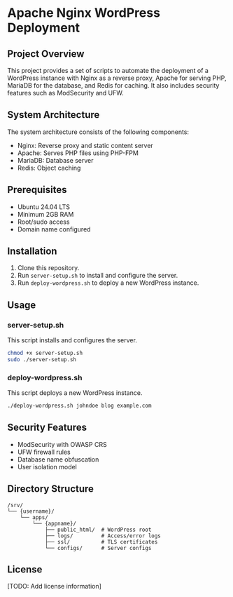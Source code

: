# Apache Nginx WordPress Deployment

## Project Overview

This project provides a set of scripts to automate the deployment of a WordPress instance with Nginx as a reverse proxy, Apache for serving PHP, MariaDB for the database, and Redis for caching. It also includes security features such as ModSecurity and UFW.

## System Architecture

The system architecture consists of the following components:

*   Nginx: Reverse proxy and static content server
*   Apache: Serves PHP files using PHP-FPM
*   MariaDB: Database server
*   Redis: Object caching

## Prerequisites

*   Ubuntu 24.04 LTS
*   Minimum 2GB RAM
*   Root/sudo access
*   Domain name configured

## Installation

1.  Clone this repository.
2.  Run `server-setup.sh` to install and configure the server.
3.  Run `deploy-wordpress.sh` to deploy a new WordPress instance.

## Usage

### server-setup.sh

This script installs and configures the server.

```bash
chmod +x server-setup.sh
sudo ./server-setup.sh
```

### deploy-wordpress.sh

This script deploys a new WordPress instance.

```bash
./deploy-wordpress.sh johndoe blog example.com
```

## Security Features

*   ModSecurity with OWASP CRS
*   UFW firewall rules
*   Database name obfuscation
*   User isolation model

## Directory Structure

```
/srv/
└── {username}/
    └── apps/
        └── {appname}/
            ├── public_html/  # WordPress root
            ├── logs/         # Access/error logs
            ├── ssl/          # TLS certificates
            └── configs/      # Server configs
```

## License

[TODO: Add license information]
